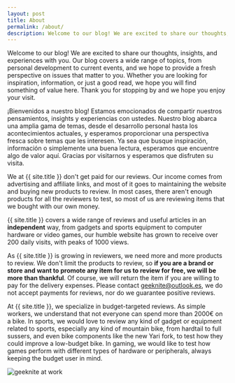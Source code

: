 ```yaml
---
layout: post
title: About
permalink: /about/
description: Welcome to our blog! We are excited to share our thoughts, insights, and experiences with you
---
```


Welcome to our blog! We are excited to share our thoughts, insights, and experiences with you. Our blog covers a wide range of topics, from personal development to current events, and we hope to provide a fresh perspective on issues that matter to you. Whether you are looking for inspiration, information, or just a good read, we hope you will find something of value here. Thank you for stopping by and we hope you enjoy your visit.

¡Bienvenidos a nuestro blog! Estamos emocionados de compartir nuestros pensamientos, insights y experiencias con ustedes. Nuestro blog abarca una amplia gama de temas, desde el desarrollo personal hasta los acontecimientos actuales, y esperamos proporcionar una perspectiva fresca sobre temas que les interesen. Ya sea que busque inspiración, información o simplemente una buena lectura, esperamos que encuentre algo de valor aquí. Gracias por visitarnos y esperamos que disfruten su visita.

We at {{ site.title }} don't get paid for our reviews. Our income comes from advertising and affiliate links, and most of it goes to maintaining the website and buying new products to review. In most cases, there aren't enough products for all the reviewers to test, so most of us are reviewing items that we bought with our own money.

{{ site.title }} covers a wide range of reviews and useful articles in an **independent** way, from gadgets and sports equipment to computer hardware or video games, our humble website has grown to receive over 200 daily visits, with peaks of 1000 views.

As {{ site.title }} is growing in reviewers, we need more and more products to review. We don't limit the products to review, so **if you are a brand or store and want to promote any item for us to review for free, we will be more than thankful**. Of course, we will return the item if you are willing to pay for the delivery expenses. Please contact <geeknite@outlook.es>, we do not accept payments for reviews, nor do we guarantee positive reviews.

At {{ site.title }}, we specialize in budget-targeted reviews. As simple workers, we understand that not everyone can spend more than 2000€ on a bike. In sports, we would love to review any kind of gadget or equipment related to sports, especially any kind of mountain bike, from hardtail to full sussers, and even bike components like the new Yari fork, to test how they could improve a low-budget bike. In gaming, we would like to test how games perform with different types of hardware or peripherals, always keeping the budget user in mind.

![geeknite at work](https://i.imgur.com/5LmLmzwm.jpg)
